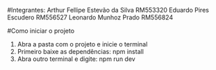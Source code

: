 #Integrantes:
Arthur Fellipe Estevão da Silva RM553320
Eduardo Pires Escudero RM556527
Leonardo Munhoz Prado RM556824


#Como iniciar o projeto
1. Abra a pasta com o projeto e inicie o terminal
2. Primeiro baixe as dependências: npm install
3. Abra outro terminal e digite: npm run dev
 
